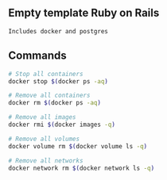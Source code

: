 ## Empty template Ruby on Rails 
    Includes docker and postgres
## Commands

```bash
# Stop all containers
docker stop $(docker ps -aq)

# Remove all containers
docker rm $(docker ps -aq)

# Remove all images
docker rmi $(docker images -q)

# Remove all volumes
docker volume rm $(docker volume ls -q)

# Remove all networks
docker network rm $(docker network ls -q)
```

